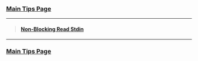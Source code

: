 ### [Main Tips Page](https://github.com/sethfuller/tips/blob/main/tech_tips/README.md)
----------

> #### [Non-Blocking Read Stdin](https://stackoverflow.com/questions/21791621/taking-input-from-sys-stdin-non-blocking)

----------

### [Main Tips Page](https://github.com/sethfuller/tips/blob/main/tech_tips/README.md)
